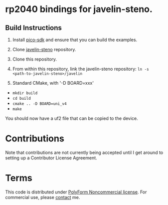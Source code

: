 # rp2040 bindings for javelin-steno.

## Build Instructions

1. Install [pico-sdk](https://github.com/raspberrypi/pico-sdk) and ensure that
   you can build the examples.

2. Clone [javelin-steno](https://github.com/jthlim/javelin-steno) repository.

3. Clone this repository.

4. From within this repository, link the javelin-steno repository:
`ln -s <path-to-javelin-steno>/javelin`

5. Standard CMake, with '-D BOARD=xxx'
  * `mkdir build`
  * `cd build`
  * `cmake .. -D BOARD=uni_v4`
  * `make`

You should now have a uf2 file that can be copied to the device.

# Contributions

Note that contributions are not currently being accepted until I get around
to setting up a Contributor License Agreement.

# Terms

This code is distributed under [PolyForm Noncommercial license](LICENSE.txt).
For commercial use, please [contact](mailto:jeff@lim.au) me.

